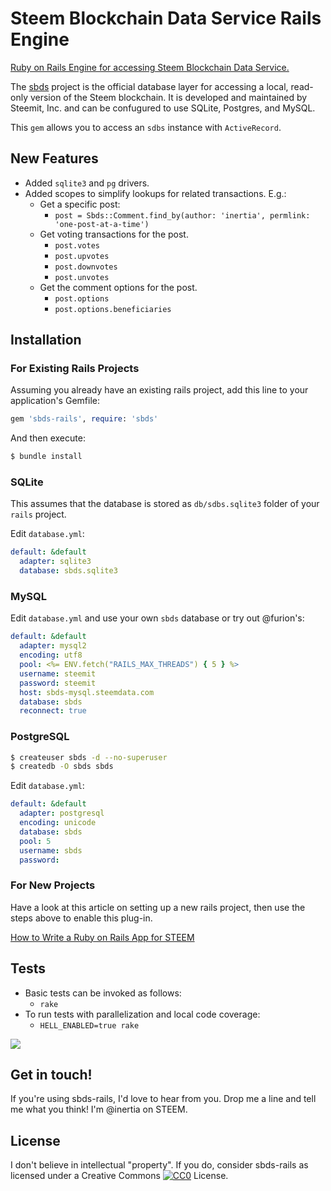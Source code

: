 # Steem Blockchain Data Service Rails Engine

[Ruby on Rails Engine for accessing Steem Blockchain Data Service.](https://github.com/steem-third-party/sbds-rails)

The [sbds](https://github.com/steemit/sbds) project is the official database layer for accessing a local, read-only version of the Steem blockchain.  It is developed and maintained by Steemit, Inc. and can be confugured to use SQLite, Postgres, and MySQL.

This `gem` allows you to access an `sdbs` instance with `ActiveRecord`.

## New Features

* Added `sqlite3` and `pg` drivers.
* Added scopes to simplify lookups for related transactions.  E.g.:
  * Get a specific post:
    * `post = Sbds::Comment.find_by(author: 'inertia', permlink: 'one-post-at-a-time')`
  * Get voting transactions for the post.
    * `post.votes`
    * `post.upvotes`
    * `post.downvotes`
    * `post.unvotes`
  * Get the comment options for the post.
    * `post.options`
    * `post.options.beneficiaries`

## Installation

### For Existing Rails Projects

Assuming you already have an existing rails project, add this line to your application's Gemfile:

```ruby
gem 'sbds-rails', require: 'sbds'
```

And then execute:
```bash
$ bundle install
```

### SQLite

This assumes that the database is stored as `db/sdbs.sqlite3` folder of your `rails` project.

Edit `database.yml`:

```yaml
default: &default
  adapter: sqlite3
  database: sbds.sqlite3
```

### MySQL

Edit `database.yml` and use your own `sbds` database or try out @furion's:

```yaml
default: &default
  adapter: mysql2
  encoding: utf8
  pool: <%= ENV.fetch("RAILS_MAX_THREADS") { 5 } %>
  username: steemit
  password: steemit
  host: sbds-mysql.steemdata.com
  database: sbds
  reconnect: true
```

### PostgreSQL

```bash
$ createuser sbds -d --no-superuser
$ createdb -O sbds sbds
```

Edit `database.yml`:

```yaml
default: &default
  adapter: postgresql
  encoding: unicode
  database: sbds
  pool: 5
  username: sbds
  password:
```

### For New Projects

Have a look at this article on setting up a new rails project, then use the steps above to enable this plug-in.

[How to Write a Ruby on Rails App for STEEM](https://steemit.com/radiator/@inertia/how-to-write-a-ruby-on-rails-app-for-steem)

## Tests

* Basic tests can be invoked as follows:
  * `rake`
* To run tests with parallelization and local code coverage:
  * `HELL_ENABLED=true rake`
  
![](http://i.imgur.com/fCtba3M.png)

## Get in touch!

If you're using sbds-rails, I'd love to hear from you.  Drop me a line and tell me what you think!  I'm @inertia on STEEM.
  
## License

I don't believe in intellectual "property".  If you do, consider sbds-rails as licensed under a Creative Commons [![CC0](http://i.creativecommons.org/p/zero/1.0/80x15.png)](http://creativecommons.org/publicdomain/zero/1.0/) License.